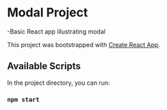 # Modal Project

-Basic React app illustrating modal

This project was bootstrapped with [Create React App](https://github.com/facebook/create-react-app).

## Available Scripts

In the project directory, you can run:

### `npm start`
